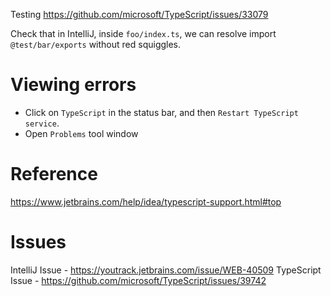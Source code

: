 Testing https://github.com/microsoft/TypeScript/issues/33079

Check that in IntelliJ, inside `foo/index.ts`, we can resolve import `@test/bar/exports` without red squiggles.

# Viewing errors

- Click on `TypeScript` in the status bar, and then `Restart TypeScript service`.
- Open `Problems` tool window

# Reference

https://www.jetbrains.com/help/idea/typescript-support.html#top

# Issues

IntelliJ Issue - https://youtrack.jetbrains.com/issue/WEB-40509
TypeScript Issue - https://github.com/microsoft/TypeScript/issues/39742
